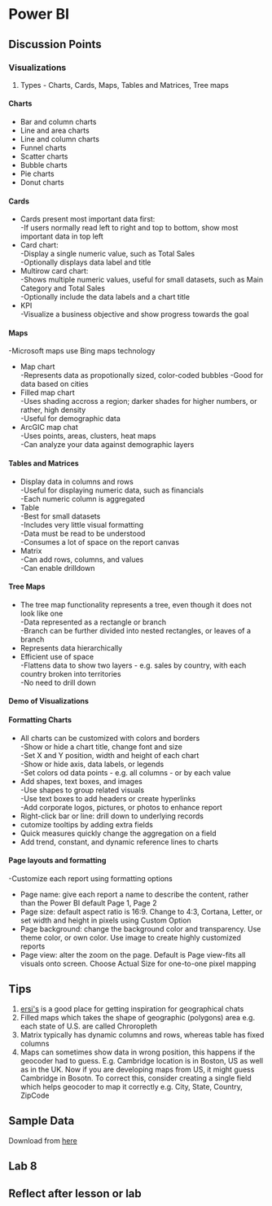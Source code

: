 # Power BI

## Discussion Points
### Visualizations
1. Types - Charts, Cards, Maps, Tables and Matrices, Tree maps    
#### Charts
- Bar and column charts  
- Line and area charts  
- Line and column charts  
- Funnel charts  
- Scatter charts
- Bubble charts
- Pie charts
- Donut charts
#### Cards
- Cards present most important data first:  
-If users normally read left to right and top to bottom, show most important data in top left  
- Card chart:  
-Display a single numeric value, such as Total Sales  
-Optionally displays data label and title  
- Multirow card chart:  
-Shows multiple numeric values, useful for small datasets, such as Main Category and Total Sales  
-Optionally include the data labels and a chart title  
- KPI  
-Visualize a business objective and show progress towards the goal  
#### Maps
-Microsoft maps use Bing maps technology  
- Map chart  
-Represents data as propotionally sized, color-coded bubbles -Good for data based on cities  
- Filled map chart  
-Uses shading accross a region; darker shades for higher numbers, or rather, high density  
-Useful for demographic data  
- ArcGIC map chat  
-Uses points, areas, clusters, heat maps  
-Can analyze your data against demographic layers  
#### Tables and Matrices  
- Display data in columns and rows  
-Useful for displaying numeric data, such as financials  
-Each numeric column is aggregated  
- Table  
-Best for small datasets  
-Includes very little visual formatting  
-Data must be read to be understood  
-Consumes a lot of space on the report canvas  
- Matrix  
-Can add rows, columns, and values  
-Can enable drilldown  
#### Tree Maps
- The tree map functionality represents a tree, even though it does not look like one  
-Data represented as a rectangle or branch  
-Branch can be further divided into nested rectangles, or leaves of a branch  
- Represents data hierarchically  
- Efficient use of space  
-Flattens data to show two layers - e.g. sales by country, with each country broken into territories  
-No need to drill down  
#### Demo of Visualizations  
#### Formatting Charts  
- All charts can be customized with colors and borders  
-Show or hide a chart title, change font and size  
-Set X and Y position, width and height of each chart  
-Show or hide axis, data labels, or legends  
-Set colors od data points - e.g. all columns - or by each value  
- Add shapes, text boxes, and images  
-Use shapes to group related visuals  
-Use text boxes to add headers or create hyperlinks  
-Add corporate logos, pictures, or photos to enhance report  
- Right-click bar or line: drill down to underlying records  
- cutomize tooltips by adding extra fields  
- Quick measures quickly change the aggregation on a field  
- Add trend, constant, and dynamic reference lines to charts  
#### Page layouts and formatting
-Customize each report using formatting options  
- Page name: give each report a name to describe the content, rather than the Power BI default Page 1, Page 2  
- Page size: default aspect ratio is 16:9. Change to 4:3, Cortana, Letter, or set width and height in pixels using Custom Option  
- Page background: change the background color and transparency. Use theme color, or own color. Use image to create highly customized reports  
- Page view: alter the zoom on the page. Default is Page view-fits all visuals onto screen. Choose Actual Size for one-to-one pixel mapping

## Tips  
1. [ersi's](https://www.esri.com) is a good place for getting inspiration for geographical chats  
2. Filled maps which  takes the shape of geographic (polygons) area e.g. each state of U.S. are called Chroropleth  
3. Matrix typically has dynamic columns and rows, whereas table has fixed columns  
4. Maps can sometimes show data in wrong position, this happens if the geocoder had to guess. E.g. Cambridge location is in Boston, US as well as in the UK. Now if you are developing maps from US, it might guess Cambridge in Bosotn. To correct this, consider creating a single field which helps geocoder to map it correctly e.g. City, State, Country, ZipCode

## Sample Data
Download from [here](https://docs.microsoft.com/en-us/power-bi/create-reports/sample-datasets)

## Lab 8

## Reflect after lesson or lab
